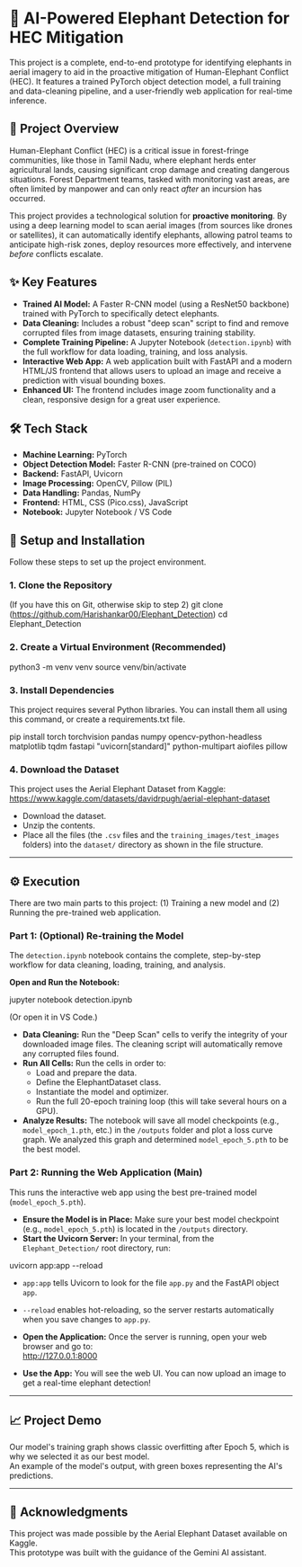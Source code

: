 # 🐘 AI-Powered Elephant Detection for HEC Mitigation

This project is a complete, end-to-end prototype for identifying elephants in aerial imagery to aid in the proactive mitigation of Human-Elephant Conflict (HEC). It features a trained PyTorch object detection model, a full training and data-cleaning pipeline, and a user-friendly web application for real-time inference.


## 📖 Project Overview

Human-Elephant Conflict (HEC) is a critical issue in forest-fringe communities, like those in Tamil Nadu, where elephant herds enter agricultural lands, causing significant crop damage and creating dangerous situations. Forest Department teams, tasked with monitoring vast areas, are often limited by manpower and can only react *after* an incursion has occurred.

This project provides a technological solution for **proactive monitoring**. By using a deep learning model to scan aerial images (from sources like drones or satellites), it can automatically identify elephants, allowing patrol teams to anticipate high-risk zones, deploy resources more effectively, and intervene *before* conflicts escalate.

## ✨ Key Features

- **Trained AI Model:** A Faster R-CNN model (using a ResNet50 backbone) trained with PyTorch to specifically detect elephants.
- **Data Cleaning:** Includes a robust "deep scan" script to find and remove corrupted files from image datasets, ensuring training stability.
- **Complete Training Pipeline:** A Jupyter Notebook (`detection.ipynb`) with the full workflow for data loading, training, and loss analysis.
- **Interactive Web App:** A web application built with FastAPI and a modern HTML/JS frontend that allows users to upload an image and receive a prediction with visual bounding boxes.
- **Enhanced UI:** The frontend includes image zoom functionality and a clean, responsive design for a great user experience.

## 🛠️ Tech Stack

- **Machine Learning:** PyTorch
- **Object Detection Model:** Faster R-CNN (pre-trained on COCO)
- **Backend:** FastAPI, Uvicorn
- **Image Processing:** OpenCV, Pillow (PIL)
- **Data Handling:** Pandas, NumPy
- **Frontend:** HTML, CSS (Pico.css), JavaScript
- **Notebook:** Jupyter Notebook / VS Code

## 🚀 Setup and Installation

Follow these steps to set up the project environment.

### 1. Clone the Repository

(If you have this on Git, otherwise skip to step 2)
git clone (https://github.com/Harishankar00/Elephant_Detection)
cd Elephant_Detection



### 2. Create a Virtual Environment (Recommended)

python3 -m venv venv
source venv/bin/activate


### 3. Install Dependencies

This project requires several Python libraries. You can install them all using this command, or create a requirements.txt file.

pip install torch torchvision
pandas numpy
opencv-python-headless
matplotlib tqdm
fastapi "uvicorn[standard]"
python-multipart aiofiles pillow



### 4. Download the Dataset

This project uses the Aerial Elephant Dataset from Kaggle:  
https://www.kaggle.com/datasets/davidrpugh/aerial-elephant-dataset

- Download the dataset.
- Unzip the contents.
- Place all the files (the `.csv` files and the `training_images/test_images` folders) into the `dataset/` directory as shown in the file structure.

---

## ⚙️ Execution

There are two main parts to this project: (1) Training a new model and (2) Running the pre-trained web application.

### Part 1: (Optional) Re-training the Model

The `detection.ipynb` notebook contains the complete, step-by-step workflow for data cleaning, loading, training, and analysis.

**Open and Run the Notebook:**

jupyter notebook detection.ipynb



(Or open it in VS Code.)

- **Data Cleaning:** Run the "Deep Scan" cells to verify the integrity of your downloaded image files. The cleaning script will automatically remove any corrupted files found.
- **Run All Cells:** Run the cells in order to:
  - Load and prepare the data.
  - Define the ElephantDataset class.
  - Instantiate the model and optimizer.
  - Run the full 20-epoch training loop (this will take several hours on a GPU).
- **Analyze Results:** The notebook will save all model checkpoints (e.g., `model_epoch_1.pth`, etc.) in the `/outputs` folder and plot a loss curve graph. We analyzed this graph and determined `model_epoch_5.pth` to be the best model.

### Part 2: Running the Web Application (Main)

This runs the interactive web app using the best pre-trained model (`model_epoch_5.pth`).

- **Ensure the Model is in Place:** Make sure your best model checkpoint (e.g., `model_epoch_5.pth`) is located in the `/outputs` directory.
- **Start the Uvicorn Server:** In your terminal, from the `Elephant_Detection/` root directory, run:

uvicorn app:app --reload



- `app:app` tells Uvicorn to look for the file `app.py` and the FastAPI object `app`.
- `--reload` enables hot-reloading, so the server restarts automatically when you save changes to `app.py`.

- **Open the Application:** Once the server is running, open your web browser and go to:  
  http://127.0.0.1:8000

- **Use the App:** You will see the web UI. You can now upload an image to get a real-time elephant detection!

---

## 📈 Project Demo

Our model's training graph shows classic overfitting after Epoch 5, which is why we selected it as our best model.  
An example of the model's output, with green boxes representing the AI's predictions.

---

## 🌟 Acknowledgments

This project was made possible by the Aerial Elephant Dataset available on Kaggle.  
This prototype was built with the guidance of the Gemini AI assistant.